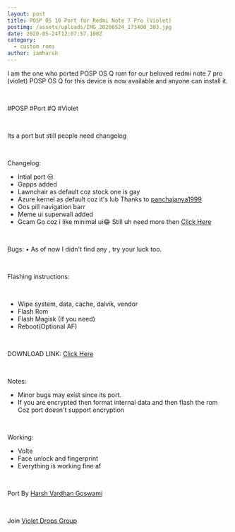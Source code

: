```yaml
---
layout: post
title: POSP OS 10 Port for Redmi Note 7 Pro (Violet)
postimg: /assets/uploads/IMG_20200524_173400_303.jpg
date: 2020-05-24T12:07:57.100Z
category:
  - custom roms
author: iamharsh
---
```

I am the one who ported POSP OS Q rom for our beloved redmi note 7 pro (violet) POSP OS Q for this device is now available and anyone can install it. 

<p>&nbsp;</p>
#POSP #Port #Q #Violet
<p>&nbsp;</p>
Its a port but still people need changelog
<p>&nbsp;</p>
Changelog:
<ul>
<li>Intial port 😒</li>
<li>Gapps added</li>
<li>Lawnchair as default coz stock one is gay</li>
<li>Azure kernel as default coz it's lub 
Thanks to <a href="https://t.me/panchajanya1999/">panchajanya1999</a></li>
<li>Oos pill navigation barr</li>
<li>Meme ui superwall added</li>
<li>Gcam Go coz i like minimal ui😂
Still uh need more then 
<a href="https://t.me/SaucyPotatoNews/330">Click Here</a>
</li>
</ul>
<p>&nbsp;</p>
Bugs:
• As of now I didn't find any , try your luck too.
<p>&nbsp;</p>
Flashing instructions:
<p>&nbsp;</p>
<ul>
<li>Wipe system, data, cache, dalvik, vendor</li>
<li>Flash Rom</li>
<li>Flash Magisk (If you need)</li>
<li>Reboot(Optional AF)</li>
</ul>
<p>&nbsp;</p>
DOWNLOAD LINK: <a href="https://bit.ly/3e6KRHI">Click Here</a>
<p>&nbsp;</p>
Notes:
<ul>
<li>Minor bugs may exist since its port.</li>
<li>If you are encrypted then format internal data and  then flash the rom
Coz port doesn't support encryption</li>
</ul>
 
<p>&nbsp;</p>
 Working:
<ul>
<li>Volte</li>
<li>Face unlock and fingerprint</li>
<li>Everything is working fine af</li>
</ul>
<p>&nbsp;</p>
Port By <a href="https://t.me/iamharshdeb/">Harsh Vardhan Goswami</a>
<p>&nbsp;</p>
Join <a href="https://t.me/violetdrop">Violet Drops Group</a>
